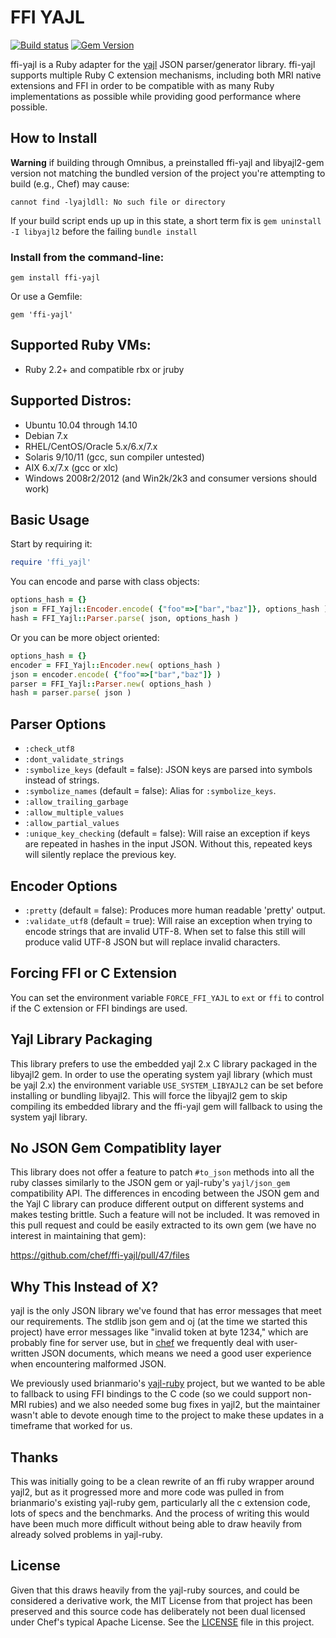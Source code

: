 # FFI YAJL

[![Build status](https://badge.buildkite.com/35c43155d637f5201a5030cd4e7d8025573c0042094e00bbb3.svg?branch=master)](https://buildkite.com/chef-oss/chef-ffi-yajl-master-verify) [![Gem Version](https://badge.fury.io/rb/ffi-yajl.svg)](https://badge.fury.io/rb/ffi-yajl)

ffi-yajl is a Ruby adapter for the [yajl](http://lloyd.github.io/yajl/) JSON parser/generator library. ffi-yajl supports multiple Ruby C extension mechanisms, including both MRI native extensions and FFI in order to be compatible with as many Ruby implementations as possible while providing good performance where possible.

## How to Install

**Warning** if building through Omnibus, a preinstalled ffi-yajl and libyajl2-gem version not matching the bundled version of the project you're attempting to build (e.g., Chef) may cause:

`cannot find -lyajldll: No such file or directory`

If your build script ends up up in this state, a short term fix is `gem uninstall -I libyajl2` before the failing `bundle install`


### Install from the command-line:

```
gem install ffi-yajl
```

Or use a Gemfile:

```
gem 'ffi-yajl'
```

## Supported Ruby VMs:

- Ruby 2.2+ and compatible rbx or jruby

## Supported Distros:

- Ubuntu 10.04 through 14.10
- Debian 7.x
- RHEL/CentOS/Oracle 5.x/6.x/7.x
- Solaris 9/10/11 (gcc, sun compiler untested)
- AIX 6.x/7.x (gcc or xlc)
- Windows 2008r2/2012 (and Win2k/2k3 and consumer versions should work)

## Basic Usage

Start by requiring it:

```ruby
require 'ffi_yajl'
```

You can encode and parse with class objects:

```ruby
options_hash = {}
json = FFI_Yajl::Encoder.encode( {"foo"=>["bar","baz"]}, options_hash )
hash = FFI_Yajl::Parser.parse( json, options_hash )
```

Or you can be more object oriented:

```ruby
options_hash = {}
encoder = FFI_Yajl::Encoder.new( options_hash )
json = encoder.encode( {"foo"=>["bar","baz"]} )
parser = FFI_Yajl::Parser.new( options_hash )
hash = parser.parse( json )
```

## Parser Options

- `:check_utf8`
- `:dont_validate_strings`
- `:symbolize_keys` (default = false): JSON keys are parsed into symbols instead of strings.
- `:symbolize_names` (default = false): Alias for `:symbolize_keys`.
- `:allow_trailing_garbage`
- `:allow_multiple_values`
- `:allow_partial_values`
- `:unique_key_checking` (default = false): Will raise an exception if keys are repeated in hashes in the input JSON. Without this, repeated keys will silently replace the previous key.

## Encoder Options

- `:pretty` (default = false): Produces more human readable 'pretty' output.
- `:validate_utf8` (default = true): Will raise an exception when trying to encode strings that are invalid UTF-8\. When set to false this still will produce valid UTF-8 JSON but will replace invalid characters.

## Forcing FFI or C Extension

You can set the environment variable `FORCE_FFI_YAJL` to `ext` or `ffi` to control if the C extension or FFI bindings are used.

## Yajl Library Packaging

This library prefers to use the embedded yajl 2.x C library packaged in the libyajl2 gem. In order to use the operating system yajl library (which must be yajl 2.x) the environment variable `USE_SYSTEM_LIBYAJL2` can be set before installing or bundling libyajl2\. This will force the libyajl2 gem to skip compiling its embedded library and the ffi-yajl gem will fallback to using the system yajl library.

## No JSON Gem Compatiblity layer

This library does not offer a feature to patch `#to_json` methods into all the ruby classes similarly to the JSON gem or yajl-ruby's `yajl/json_gem` compatibility API. The differences in encoding between the JSON gem and the Yajl C library can produce different output on different systems and makes testing brittle. Such a feature will not be included. It was removed in this pull request and could be easily extracted to its own gem (we have no interest in maintaining that gem):

<https://github.com/chef/ffi-yajl/pull/47/files>

## Why This Instead of X?

yajl is the only JSON library we've found that has error messages that meet our requirements. The stdlib json gem and oj (at the time we started this project) have error messages like "invalid token at byte 1234," which are probably fine for server use, but in [chef](https://github.com/chef/chef) we frequently deal with user-written JSON documents, which means we need a good user experience when encountering malformed JSON.

We previously used brianmario's [yajl-ruby](https://github.com/brianmario/yajl-ruby) project, but we wanted to be able to fallback to using FFI bindings to the C code (so we could support non-MRI rubies) and we also needed some bug fixes in yajl2, but the maintainer wasn't able to devote enough time to the project to make these updates in a timeframe that worked for us.

## Thanks

This was initially going to be a clean rewrite of an ffi ruby wrapper around yajl2, but as it progressed more and more code was pulled in from brianmario's existing yajl-ruby gem, particularly all the c extension code, lots of specs and the benchmarks. And the process of writing this would have been much more difficult without being able to draw heavily from already solved problems in yajl-ruby.

## License

Given that this draws heavily from the yajl-ruby sources, and could be considered a derivative work, the MIT License from that project has been preserved and this source code has deliberately not been dual licensed under Chef's typical Apache License. See the [LICENSE](https://github.com/chef/ffi-yajl/blob/master/LICENSE) file in this project.
